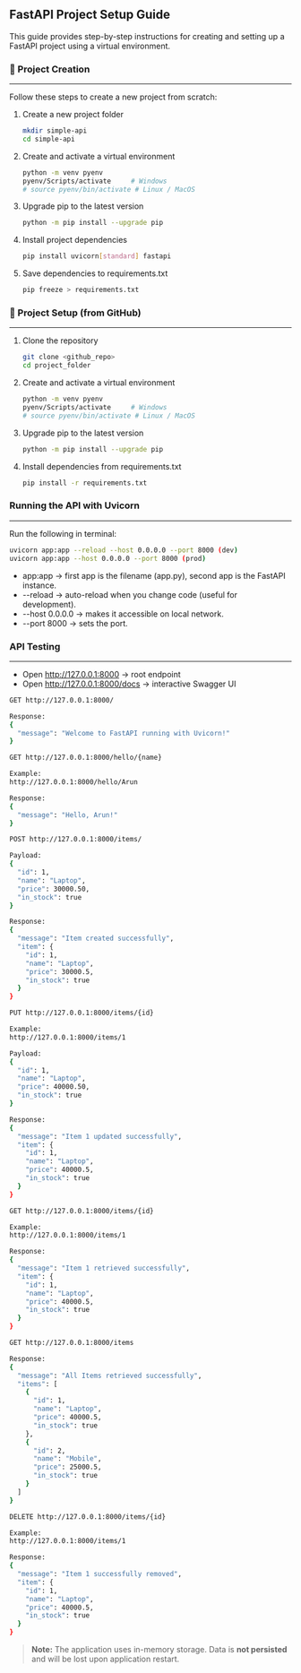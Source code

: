 ## FastAPI Project Setup Guide

This guide provides step-by-step instructions for creating and setting up a FastAPI project using a virtual environment.

### 🚀 Project Creation
---

Follow these steps to create a new project from scratch:
1. Create a new project folder

    ```sh
    mkdir simple-api
    cd simple-api
    ```
2. Create and activate a virtual environment

    ```sh
    python -m venv pyenv
    pyenv/Scripts/activate     # Windows
    # source pyenv/bin/activate # Linux / MacOS
    ```
3. Upgrade pip to the latest version
    ```sh
    python -m pip install --upgrade pip
    ```
4. Install project dependencies
    ```sh
    pip install uvicorn[standard] fastapi
    ```
5. Save dependencies to requirements.txt
    ```sh
    pip freeze > requirements.txt
    ```
### 🔧 Project Setup (from GitHub)
---
1. Clone the repository
    ```sh
    git clone <github_repo>
    cd project_folder
    ```
2. Create and activate a virtual environment
    ```sh
    python -m venv pyenv
    pyenv/Scripts/activate     # Windows
    # source pyenv/bin/activate # Linux / MacOS
    ```
3. Upgrade pip to the latest version
    ```sh
    python -m pip install --upgrade pip
    ```
4. Install dependencies from requirements.txt
    ```sh
    pip install -r requirements.txt
    ```

### Running the API with Uvicorn
---

Run the following in terminal:
```sh
uvicorn app:app --reload --host 0.0.0.0 --port 8000 (dev)
uvicorn app:app --host 0.0.0.0 --port 8000 (prod)
```

* app:app → first app is the filename (app.py), second app is the FastAPI instance.
* --reload → auto-reload when you change code (useful for development).
* --host 0.0.0.0 → makes it accessible on local network.
* --port 8000 → sets the port.

### API Testing
---
* Open http://127.0.0.1:8000
 → root endpoint
* Open http://127.0.0.1:8000/docs
 → interactive Swagger UI


```sh
GET http://127.0.0.1:8000/

Response:
{
  "message": "Welcome to FastAPI running with Uvicorn!"
}
```
```sh
GET http://127.0.0.1:8000/hello/{name}

Example:
http://127.0.0.1:8000/hello/Arun 

Response:
{
  "message": "Hello, Arun!"
}
```
```sh
POST http://127.0.0.1:8000/items/

Payload:
{
  "id": 1,
  "name": "Laptop",
  "price": 30000.50,
  "in_stock": true
}

Response:
{
  "message": "Item created successfully",
  "item": {
    "id": 1,
    "name": "Laptop",
    "price": 30000.5,
    "in_stock": true
  }
}
```
```sh
PUT http://127.0.0.1:8000/items/{id}

Example:
http://127.0.0.1:8000/items/1

Payload:
{
  "id": 1,
  "name": "Laptop",
  "price": 40000.50,
  "in_stock": true
}

Response:
{
  "message": "Item 1 updated successfully",
  "item": {
    "id": 1,
    "name": "Laptop",
    "price": 40000.5,
    "in_stock": true
  }
}
```
```sh
GET http://127.0.0.1:8000/items/{id}

Example:
http://127.0.0.1:8000/items/1

Response:
{
  "message": "Item 1 retrieved successfully",
  "item": {
    "id": 1,
    "name": "Laptop",
    "price": 40000.5,
    "in_stock": true
  }
}
```
```sh
GET http://127.0.0.1:8000/items

Response:
{
  "message": "All Items retrieved successfully",
  "items": [
    {
      "id": 1,
      "name": "Laptop",
      "price": 40000.5,
      "in_stock": true
    },
    {
      "id": 2,
      "name": "Mobile",
      "price": 25000.5,
      "in_stock": true
    }
  ]
}
```
```sh
DELETE http://127.0.0.1:8000/items/{id}

Example:
http://127.0.0.1:8000/items/1

Response:
{
  "message": "Item 1 successfully removed",
  "item": {
    "id": 1,
    "name": "Laptop",
    "price": 40000.5,
    "in_stock": true
  }
}
```

> **Note:** The application uses in-memory storage. Data is **not persisted** and will be lost upon application restart.

